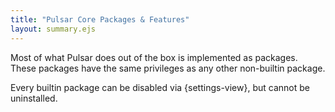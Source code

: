 ```yaml
---
title: "Pulsar Core Packages & Features"
layout: summary.ejs
---
```


Most of what Pulsar does out of the box is implemented as packages. These packages have the same privileges as any other non-builtin package.

Every builtin package can be disabled via {settings-view}, but cannot be uninstalled.
